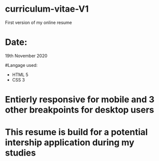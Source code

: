 # curriculum-vitae-V1
First version of my online resume

# Date:
19th November 2020

#Langage used:
- HTML 5
- CSS 3

# Entierly responsive for mobile and 3 other breakpoints for desktop users
# This resume is build for a potential intership application during my studies
